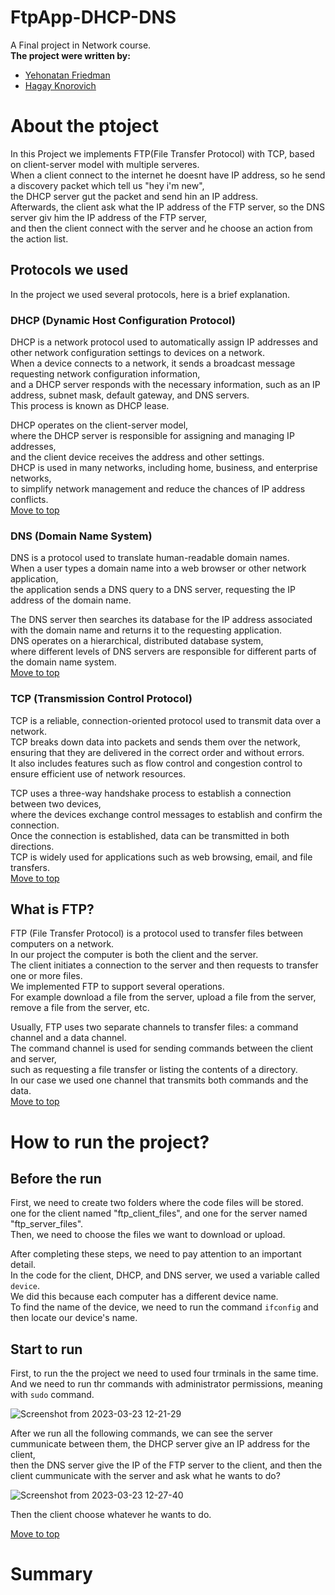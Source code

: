 # FtpApp-DHCP-DNS
A Final project in Network course.      
**The project were written by:** 
- [Yehonatan Friedman](https://github.com/YehonatanFr)
- [Hagay Knorovich](https://github.com/hagayknoro)

# About the ptoject    
In this Project we implements FTP(File Transfer Protocol) with TCP, based on client-server model with multiple serveres.     
When a client connect to the internet he doesnt have IP address, so he send a discovery packet which tell us "hey i'm new",     
the DHCP server gut the packet and send hin an IP address.     
Afterwards, the client ask what the IP address of the FTP server, so the DNS server giv him the IP address of the FTP server,      
and then the client connect with the server and he choose an action from the action list.        
## Protocols we used       
In the project we used several protocols, here is a brief explanation.      
### DHCP (Dynamic Host Configuration Protocol)     
DHCP is a network protocol used to automatically assign IP addresses and other network configuration settings to devices on a network.     
When a device connects to a network, it sends a broadcast message requesting network configuration information,       
and a DHCP server responds with the necessary information, such as an IP address, subnet mask, default gateway, and DNS servers.      
This process is known as DHCP lease.      

DHCP operates on the client-server model,     
where the DHCP server is responsible for assigning and managing IP addresses,      
and the client device receives the address and other settings.      
DHCP is used in many networks, including home, business, and enterprise networks,       
to simplify network management and reduce the chances of IP address conflicts.  
[Move to top](#FtpApp-DHCP-DNS)      

### DNS (Domain Name System)      
DNS is a protocol used to translate human-readable domain names.     
When a user types a domain name into a web browser or other network application,       
the application sends a DNS query to a DNS server, requesting the IP address of the domain name.    

The DNS server then searches its database for the IP address associated with the domain name and returns it to the requesting application.      
DNS operates on a hierarchical, distributed database system,        
where different levels of DNS servers are responsible for different parts of the domain name system.  
[Move to top](#FtpApp-DHCP-DNS)      

### TCP (Transmission Control Protocol)      
TCP is a reliable, connection-oriented protocol used to transmit data over a network.        
TCP breaks down data into packets and sends them over the network,       
ensuring that they are delivered in the correct order and without errors.       
It also includes features such as flow control and congestion control to ensure efficient use of network resources.    

TCP uses a three-way handshake process to establish a connection between two devices,      
where the devices exchange control messages to establish and confirm the connection.         
Once the connection is established, data can be transmitted in both directions.        
TCP is widely used for applications such as web browsing, email, and file transfers.      
[Move to top](#FtpApp-DHCP-DNS)       

## What is FTP?      
FTP (File Transfer Protocol) is a protocol used to transfer files between computers on a network.      
In our project the computer is both the client and the server.      
The client initiates a connection to the server and then requests to transfer one or more files.      
We implemented FTP to support several operations.     
For example download a file from the server, upload a file from the server, remove a file from the server, etc.      

Usually, FTP uses two separate channels to transfer files: a command channel and a data channel.     
The command channel is used for sending commands between the client and server,       
such as requesting a file transfer or listing the contents of a directory.       
In our case we used one channel that transmits both commands and the data.       
[Move to top](#FtpApp-DHCP-DNS)       

# How to run the project? 
## Before the run
First, we need to create two folders where the code files will be stored.     
one for the client named "ftp_client_files", and one for the server named "ftp_server_files".      
Then, we need to choose the files we want to download or upload.      

After completing these steps, we need to pay attention to an important detail.      
In the code for the client, DHCP, and DNS server, we used a variable called `device`.       
We did this because each computer has a different device name.        
To find the name of the device, we need to run the command `ifconfig` and then locate our device's name.
   

## Start to run      
First, to run the the project we need to used four trminals in the same time.       
And we need to run thr commands with administrator permissions, meaning with `sudo` command.  

![Screenshot from 2023-03-23 12-21-29](https://user-images.githubusercontent.com/118724971/227174652-df7bc621-af28-41a0-9e0f-b5ca9aa8bf79.png)

After we run all the following commands, we can see the server cummunicate between them, the DHCP server give an IP address for the client,     
then the DNS server give the IP of the FTP server to the client, and then the client cummunicate with the server and ask what he wants to do?     


![Screenshot from 2023-03-23 12-27-40](https://user-images.githubusercontent.com/118724971/227175684-f92c29bd-783d-4769-b58e-f0e5ae4c367e.png)


Then the client choose whatever he wants to do.     

[Move to top](#FtpApp-DHCP-DNS) 

# Summary







